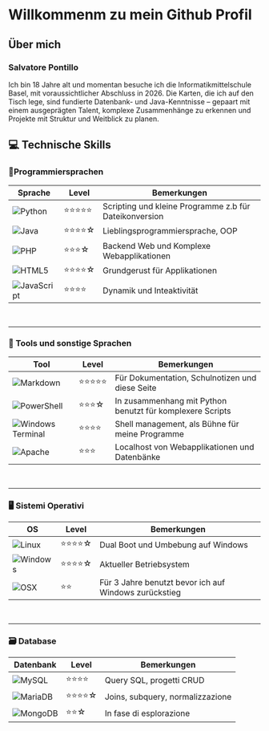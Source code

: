 # Willkommenm zu mein Github Profil
## Über mich
### **Salvatore Pontillo**
Ich bin 18 Jahre alt und momentan besuche ich die Informatikmittelschule Basel, mit voraussichtlicher Abschluss in 2026. Die Karten, die ich auf den Tisch lege, sind fundierte Datenbank- und Java-Kenntnisse – gepaart mit einem ausgeprägten Talent, komplexe Zusammenhänge zu erkennen und Projekte mit Struktur und Weitblick zu planen.

## 💻 Technische Skills
### 📜Programmiersprachen
| Sprache     | Level   | Bemerkungen                              |
|----------------|-----------|-----------------------------------|
| ![Python](https://img.shields.io/badge/python-3670A0?style=for-the-badge&logo=python&logoColor=ffdd54)       | ⭐⭐⭐⭐⭐     | Scripting und kleine Programme z.b für Dateikonversion |
| ![Java](https://img.shields.io/badge/java-%23ED8B00.svg?style=for-the-badge&logo=openjdk&logoColor=white)        | ⭐⭐⭐⭐☆     | Lieblingsprogrammiersprache, OOP          |
| ![PHP](https://img.shields.io/badge/php-%23777BB4.svg?style=for-the-badge&logo=php&logoColor=white)          | ⭐⭐⭐☆      | Backend Web und Komplexe Webapplikationen                  |
| ![HTML5](https://img.shields.io/badge/html5-%23E34F26.svg?style=for-the-badge&logo=html5&logoColor=white)       | ⭐⭐⭐⭐☆     | Grundgerust für Applikationen                  |
| ![JavaScript](https://img.shields.io/badge/javascript-%23323330.svg?style=for-the-badge&logo=javascript&logoColor=%23F7DF1E)   | ⭐⭐⭐⭐      | Dynamik und Inteaktivität|
<br>

---
### 🧰 Tools und sonstige Sprachen
| Tool    | Level   | Bemerkungen                              |
|---------------------|-----------|-----------------------------------|
|![Markdown](https://img.shields.io/badge/Markdown-000000?style=for-the-badge&logo=markdown&logoColor=white)           | ⭐⭐⭐⭐⭐     | Für Dokumentation, Schulnotizen und diese Seite      |
| ![PowerShell](https://img.shields.io/badge/PowerShell-%235391FE.svg?style=for-the-badge&logo=powershell&logoColor=white)       | ⭐⭐⭐☆      | In zusammenhang mit Python benutzt für komplexere Scripts               |
| ![Windows Terminal](https://img.shields.io/badge/Windows%20Terminal-%234D4D4D.svg?style=for-the-badge&logo=windows-terminal&logoColor=white)   | ⭐⭐⭐⭐      | Shell management, als Bühne für meine Programme     |
| ![Apache](https://img.shields.io/badge/apache-%23D42029.svg?style=for-the-badge&logo=apache&logoColor=white)           | ⭐⭐⭐       | Localhost von Webapplikationen und Datenbänke                 |
<br>

---
### 🖥️ Sistemi Operativi
| OS               | Level   | Bemerkungen                                   |
|------------------|-----------|----------------------------------------|
|![Linux](https://img.shields.io/badge/Linux-FCC624?style=for-the-badge&logo=linux&logoColor=black)   | ⭐⭐⭐⭐☆     | Dual Boot und Umbebung auf Windows   |
|![Windows](https://img.shields.io/badge/Windows-0078D6?style=for-the-badge&logo=windows&logoColor=white) | ⭐⭐⭐⭐☆    | Aktueller Betriebsystem     |
|![OSX](https://img.shields.io/badge/mac%20os-000000?style=for-the-badge&logo=apple&logoColor=white)         | ⭐⭐        | Für 3 Jahre benutzt bevor ich auf Windows zurückstieg  |
<br>

---
### 🗃️ Database
| Datenbank        | Level   | Bemerkungen                                  |
|--------------|-----------|---------------------------------------|
| ![MySQL](https://img.shields.io/badge/mysql-4479A1.svg?style=for-the-badge&logo=mysql&logoColor=white)       | ⭐⭐⭐⭐      | Query SQL, progetti CRUD              |
| ![MariaDB](https://img.shields.io/badge/MariaDB-003545?style=for-the-badge&logo=mariadb&logoColor=white)  | ⭐⭐⭐⭐☆     | Joins, subquery, normalizzazione     |
| ![MongoDB](https://img.shields.io/badge/MongoDB-%234ea94b.svg?style=for-the-badge&logo=mongodb&logoColor=white)    | ⭐⭐☆       | In fase di esplorazione               |
<br>
